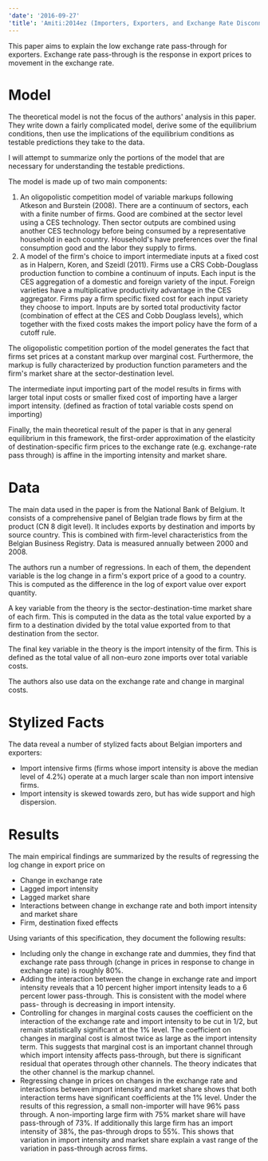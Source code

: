 ```yaml
---
'date': '2016-09-27'
'title': 'Amiti:2014ez (Importers, Exporters, and Exchange Rate Disconnect.)'
---
```


<p>This paper aims to explain the low exchange rate pass-through for exporters. Exchange rate pass-through is the response in export prices to movement in the exchange rate.</p>
<h1 id="model">Model</h1>
<p>The theoretical model is not the focus of the authors' analysis in this paper. They write down a fairly complicated model, derive some of the equilibrium conditions, then use the implications of the equilibrium conditions as testable predictions they take to the data.</p>
<p>I will attempt to summarize only the portions of the model that are necessary for understanding the testable predictions.</p>
<p>The model is made up of two main components:</p>
<ol style="list-style-type: decimal">
<li>An oligopolistic competition model of variable markups following Atkeson and Burstein (2008). There are a continuum of sectors, each with a finite number of firms. Good are combined at the sector level using a CES technology. Then sector outputs are combined using another CES technology before being consumed by a representative household in each country. Household's have preferences over the final consumption good and the labor they supply to firms.</li>
<li>A model of the firm's choice to import intermediate inputs at a fixed cost as in Halpern, Koren, and Szeidl (2011). Firms use a CRS Cobb-Douglass production function to combine a continuum of inputs. Each input is the CES aggregation of a domestic and foreign variety of the input. Foreign varieties have a multiplicative productivity advantage in the CES aggregator. Firms pay a firm specific fixed cost for each input variety they choose to import. Inputs are by sorted total productivity factor (combination of effect at the CES and Cobb Douglass levels), which together with the fixed costs makes the import policy have the form of a cutoff rule.</li>
</ol>
<p>The oligopolistic competition portion of the model generates the fact that firms set prices at a constant markup over marginal cost. Furthermore, the markup is fully characterized by production function parameters and the firm's market share at the sector-destination level.</p>
<p>The intermediate input importing part of the model results in firms with larger total input costs or smaller fixed cost of importing have a larger import intensity. (defined as fraction of total variable costs spend on importing)</p>
<p>Finally, the main theoretical result of the paper is that in any general equilibrium in this framework, the first-order approximation of the elasticity of destination-specific firm prices to the exchange rate (e.g. exchange-rate pass through) is affine in the importing intensity and market share.</p>
<h1 id="data">Data</h1>
<p>The main data used in the paper is from the National Bank of Belgium. It consists of a comprehensive panel of Belgian trade flows by firm at the product (CN 8 digit level). It includes exports by destination and imports by source country. This is combined with firm-level characteristics from the Belgian Business Registry. Data is measured annually between 2000 and 2008.</p>
<p>The authors run a number of regressions. In each of them, the dependent variable is the log change in a firm's export price of a good to a country. This is computed as the difference in the log of export value over export quantity.</p>
<p>A key variable from the theory is the sector-destination-time market share of each firm. This is computed in the data as the total value exported by a firm to a destination divided by the total value exported from to that destination from the sector.</p>
<p>The final key variable in the theory is the import intensity of the firm. This is defined as the total value of all non-euro zone imports over total variable costs.</p>
<p>The authors also use data on the exchange rate and change in marginal costs.</p>
<h1 id="stylized-facts">Stylized Facts</h1>
<p>The data reveal a number of stylized facts about Belgian importers and exporters:</p>
<ul>
<li>Import intensive firms (firms whose import intensity is above the median level of 4.2%) operate at a much larger scale than non import intensive firms.</li>
<li>Import intensity is skewed towards zero, but has wide support and high dispersion.</li>
</ul>
<h1 id="results">Results</h1>
<p>The main empirical findings are summarized by the results of regressing the log change in export price on</p>
<ul>
<li>Change in exchange rate</li>
<li>Lagged import intensity</li>
<li>Lagged market share</li>
<li>Interactions between change in exchange rate and both import intensity and market share</li>
<li>Firm, destination fixed effects</li>
</ul>
<p>Using variants of this specification, they document the following results:</p>
<ul>
<li>Including only the change in exchange rate and dummies, they find that exchange rate pass through (change in prices in response to change in exchange rate) is roughly 80%.</li>
<li>Adding the interaction between the change in exchange rate and import intensity reveals that a 10 percent higher import intensity leads to a 6 percent lower pass-through. This is consistent with the model where pass- through is decreasing in import intensity.</li>
<li>Controlling for changes in marginal costs causes the coefficient on the interaction of the exchange rate and import intensity to be cut in 1/2, but remain statistically significant at the 1% level. The coefficient on changes in marginal cost is almost twice as large as the import intensity term. This suggests that marginal cost is an important channel through which import intensity affects pass-through, but there is significant residual that operates through other channels. The theory indicates that the other channel is the markup channel.</li>
<li>Regressing change in prices on changes in the exchange rate and interactions between import intensity and market share shows that both interaction terms have significant coefficients at the 1% level. Under the results of this regression, a small non-importer will have 96% pass through. A non-importing large firm with 75% market share will have pass-through of 73%. If additionally this large firm has an import intensity of 38%, the pas-through drops to 55%. This shows that variation in import intensity and market share explain a vast range of the variation in pass-through across firms.</li>
</ul>
<!-- ### Demand and Markups The authors consider a firm producing a differentiated good, within a particular sector, for a destination market, at a time t. Each firm is one of a finite number of producers within a sector (oligopolistic competition). Firm outputs are combined into sector level goods using a CES technology. These sector level outputs are again combined with a CES technology (different elasticity of substitution) before being consumed by a representative household. In this environment, the firm-sector-destination-time demand for a good is a function of: 1\. Relative preference (quality) for the firm 2\. The firm's price index 3\. The sector's price index 4\. The sector's demand shift (taken as given by the firm). Firm's end up charging a constant markup over marginal cost. The markup is fully characterized by CES elasticity parameters and the sector-destination-time market share for the firm. One of 3 main theoretical results, that is tested empirically, is that the markup and _elasticity of the markup with respect to firm price index_ are both increasing in market share. NOTE: From here to the end of this section is _really_ old Consumers of the good have nested CES preferences over the differentiated goods. A There are two countries (home and foreign) in the economy. We'll consider the domestic country; the economic environment in the foreign country is analogous. In each country there is a representative consumer that supplies labor to firms and has preferences over labor and a consumption good. The consumption good is produced by a competitive firm with CES technology over a continuum of sector-level outputs. Sector level goods are constructed using the output of a finite number of firm specific goods. These firms each produce a distinct good and operate in an oligopolistically com ### Production and Imported Inputs Production factors for differentiated goods producers are labor and an aggregated intermediate _input_. The intermediate _input_ is build by aggregating a continuum of intermediate _goods_ using a Cobb-Douglass technology. Each type of intermediate _good_ is the CES aggregation of imperfectly substitutable domestic and foreign _varieties_. A firm pays a firm specific fixed sunk cost (in labor units) to import each of the foreign varieties of the intermediate _good_. In the end, the firm has a total variable cost that is a function of: - Cost index for a non-importing firm - Cost reduction factor from importing - Firm productivity - Firm output Because of the variety-specific fixed costs, firms will not choose to import all goods. If goods are ordered according to the productivity-enhancement they provide, there will be a cutoff for which goods are imported by each firm. The import share for a firm is defined as the fraction of total variable costs that come from importing foreign varieties. -->

